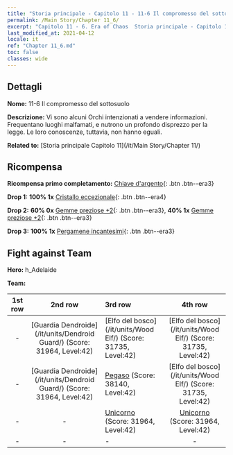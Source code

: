 ```yaml
---
title: "Storia principale - Capitolo 11 - 11-6 Il compromesso del sottosuolo"
permalink: /Main Story/Chapter 11_6/
excerpt: "Capitolo 11 - 6. Era of Chaos  Storia principale - Capitolo 11_6. 11-6 Il compromesso del sottosuolo"
last_modified_at: 2021-04-12
locale: it
ref: "Chapter 11_6.md"
toc: false
classes: wide
---
```


## Dettagli

 **Nome:** 11-6 Il compromesso del sottosuolo

 **Descrizione:** Vi sono alcuni Orchi intenzionati a vendere informazioni. Frequentano luoghi malfamati, e nutrono un profondo disprezzo per la legge. Le loro conoscenze, tuttavia, non hanno eguali.

 **Related to:** [Storia principale Capitolo 11](/it/Main Story/Chapter 11/)

## Ricompensa

 **Ricompensa primo completamento:** [Chiave d'argento](/it/Items/con_693/){: .btn .btn--era3}

 **Drop 1:** **100% 1x** [Cristallo eccezionale](/it/Items/mat_38/){: .btn .btn--era4}

 **Drop 2:** **60% 0x** [Gemme preziose +2](/it/Items/mat_30/){: .btn .btn--era3}, **40% 1x** [Gemme preziose +2](/it/Items/mat_30/){: .btn .btn--era3}

 **Drop 3:** **100% 1x** [Pergamene incantesimi](/it/Items/con_694/){: .btn .btn--era3}


## Fight against Team
 **Hero:** h_Adelaide

 **Team:**


  | 1st row | 2nd row | 3rd row | 4th row |
  |:----:|:----:|:----|:----:|
  | - | [Guardia Dendroide](/it/units/Dendroid Guard/) (Score: 31964, Level:42)  | [Elfo del bosco](/it/units/Wood Elf/) (Score: 31735, Level:42)  | [Elfo del bosco](/it/units/Wood Elf/) (Score: 31735, Level:42)  |
  | - | [Guardia Dendroide](/it/units/Dendroid Guard/) (Score: 31964, Level:42)  | [Pegaso](/it/units/Pegasus/) (Score: 38140, Level:42)  | [Elfo del bosco](/it/units/Wood Elf/) (Score: 31735, Level:42)  |
  | - | - | [Unicorno](/it/units/Unicorn/) (Score: 31964, Level:42)  | [Unicorno](/it/units/Unicorn/) (Score: 31964, Level:42)  |
  | - | - | - | - |



